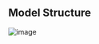 ## Model Structure
![image](https://github.com/KPMG-2024/KPMG-BYBL/assets/62554639/43c908b4-d303-42ec-8dad-27f6872a152a)
